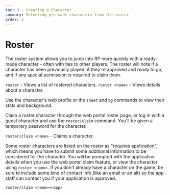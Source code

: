 ```yaml
---
toc: 3 - Creating a Character
summary: Selecting pre-made characters from the roster.
order: 2
---
```

# Roster

The roster system allows you to jump into RP more quickly with a ready-made character - often with ties to other players. The roster will note if a character has been previously played, if they're approved and ready to go, and if any special permission is required to claim them.

`roster` - Views a list of rostered characters.
`roster <name>` - Views details about a character.
  
Use the character's web profile or the `sheet` and `bg` commands to view their stats and background.

Claim a roster character through the web portal roster page, or log in with a guest character and use the `roster/claim` command. You'll be given a temporary password for the character.

`roster/claim <name>` - Claims a character. 
  
Some roster characters are listed on the roster as "requires application", which means you have to submit some additional information to be considered for the character.  You will be prompted with the application details when you use the web portal claim feature, or view the character using `roster <name>`.   If you don't already have a character on the game, be sure to include some kind of contact info (like an email or an alt) so the app staff can contact you if your application is approved.
  
`roster/claim <name>=<app>`